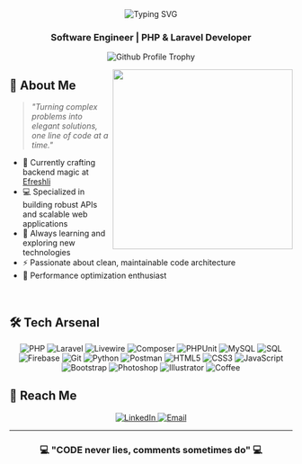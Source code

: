 <div align="center">
  <img src="https://readme-typing-svg.herokuapp.com?font=Ubuntu&weight=900&size=35&pause=1000&center=true&vCenter=true&random=false&width=500&height=70&lines=%F0%9F%94%A5+Ahmed+Ali+%7C+%22CODE%22+%F0%9F%94%A5;Backend+Developer&color=4F94EF" alt="Typing SVG" />
</div>

<h3 align="center">
  Software Engineer | PHP &amp; Laravel Developer
</h3>

<p align="center">
<img src="https://github-profile-trophy.vercel.app/?username=a7medali-dev&theme=nord&margin-w=15" alt="Github Profile Trophy" />
</p>

<img align="right" src="https://media3.giphy.com/media/v1.Y2lkPTc5MGI3NjExbDJocXlvb3lyN3Bjdnc3ODdpYjliZ25ndDlzNWJnNWxyYmNkOWphZyZlcD12MV9pbnRlcm5hbF9naWZfYnlfaWQmY3Q9Zw/bGgsc5mWoryfgKBx1u/giphy.gif" width="320px"/>

## 💫 About Me

> *"Turning complex problems into elegant solutions, one line of code at a time."*

- 🔭 Currently crafting backend magic at [Efreshli](https://efreshli.com)
- 💻 Specialized in building robust APIs and scalable web applications
- 🌱 Always learning and exploring new technologies
- ⚡ Passionate about clean, maintainable code architecture
- 🚀 Performance optimization enthusiast

<br>

## 🛠️ Tech Arsenal

<div align="center">
  <!-- PHP & Laravel Ecosystem -->
  <img src="https://img.shields.io/badge/PHP-777BB4?style=for-the-badge&logo=php&logoColor=white" alt="PHP"/>
  <img src="https://img.shields.io/badge/Laravel-FF2D20?style=for-the-badge&logo=laravel&logoColor=white" alt="Laravel"/>
  <img src="https://img.shields.io/badge/Livewire-4E56A6?style=for-the-badge&logo=livewire&logoColor=white" alt="Livewire"/>
  <img src="https://img.shields.io/badge/Composer-885630?style=for-the-badge&logo=composer&logoColor=white" alt="Composer"/>
  <img src="https://img.shields.io/badge/PHPUnit-3296D7?style=for-the-badge&logo=php&logoColor=white" alt="PHPUnit"/>
  <img src="https://img.shields.io/badge/MySQL-4479A1?style=for-the-badge&logo=mysql&logoColor=white" alt="MySQL"/>
  <img src="https://img.shields.io/badge/SQL-025E8C?style=for-the-badge&logo=sql&logoColor=white" alt="SQL"/>
  <img src="https://img.shields.io/badge/Firebase-FFCA28?style=for-the-badge&logo=firebase&logoColor=black" alt="Firebase"/>
  
  <img src="https://img.shields.io/badge/Git-F05032?style=for-the-badge&logo=git&logoColor=white" alt="Git"/>
  <img src="https://img.shields.io/badge/Python-3776AB?style=for-the-badge&logo=python&logoColor=white" alt="Python"/>
  <img src="https://img.shields.io/badge/Postman-FF6C37?style=for-the-badge&logo=postman&logoColor=white" alt="Postman"/>  <img src="https://img.shields.io/badge/HTML5-E34F26?style=for-the-badge&logo=html5&logoColor=white" alt="HTML5"/>
  <img src="https://img.shields.io/badge/CSS3-1572B6?style=for-the-badge&logo=css3&logoColor=white" alt="CSS3"/>
  <img src="https://img.shields.io/badge/JavaScript-F7DF1E?style=for-the-badge&logo=javascript&logoColor=black" alt="JavaScript"/>
  <img src="https://img.shields.io/badge/Bootstrap-7952B3?style=for-the-badge&logo=bootstrap&logoColor=white" alt="Bootstrap"/>
  
  <!-- Tools & Others -->

  <img src="https://img.shields.io/badge/Photoshop-31A8FF?style=for-the-badge&logo=adobe-photoshop&logoColor=white" alt="Photoshop"/>
  <img src="https://img.shields.io/badge/Illustrator-FF9A00?style=for-the-badge&logo=adobe-illustrator&logoColor=white" alt="Illustrator"/>
  <img src="https://img.shields.io/badge/Coffee-6F4E37?style=for-the-badge&logo=buy-me-a-coffee&logoColor=white" alt="Coffee"/>
</div>

## 📱 Reach Me

<p align="center">
  <a href="https://linkedin.com/in/ahmedalimo7amed">
    <img src="https://img.shields.io/badge/LinkedIn-0077B5?style=for-the-badge&logo=linkedin&logoColor=white" alt="LinkedIn"/>
  </a>
  <a href="mailto:ahmed.ali@efreshli.com">
    <img src="https://img.shields.io/badge/Email-D14836?style=for-the-badge&logo=gmail&logoColor=white" alt="Email"/>
  </a>
</p>

---

<div align="center">
  
  ### 💻 "CODE never lies, comments sometimes do" 💻
  
</div>
